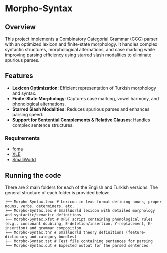 # Morpho-Syntax

## **Overview**  
This project implements a Combinatory Categorial Grammar (CCG) parser with an optimized lexicon and finite-state morphology. It handles complex syntactic structures, morphological alternations, and case marking while improving parsing efficiency using starred slash modalities to eliminate spurious parses.  

## **Features**  
- **Lexicon Optimization**: Efficient representation of Turkish morphology and syntax.  
- **Finite-State Morphology**: Captures case marking, vowel harmony, and phonological alternations.  
- **Starred Slash Modalities**: Reduces spurious parses and enhances parsing speed.  
- **Support for Sentential Complements & Relative Clauses**: Handles complex sentence structures.  

### **Requirements**  
- [foma](https://code.google.com/archive/p/foma/)
- [XLE](https://www2.parc.com/isl/groups/nltt/xle/)
- [SmallWorld](https://github.com/umutozge/smallworld)

## Running the code
There are 2 main folders for each of the English and Turkish versions. The general structure of each folder is provided below:
```
├── Morpho-Syntax.lexc # Lexicon in lexc format defining nouns, proper nouns, verbs, determiners, etc.
├── Morpho-Syntax.lex # SmallWorld lexicon with detailed morphology and syntactic/semantic definitions
├── Morpho-Syntax.xfst # XFST script containing phonological rules (e.g., consonant doubling, E-deletion/insertion, Y-replacement, K-insertion) and grammar composition
├── Morpho-Syntax.thr # SmallWorld theory definitions (feature-dictionary and category bundles)
├── Morpho-Syntax.tst # Test file containing sentences for parsing
└── Morpho-Syntax.out # Expected output for the parsed sentences
```
